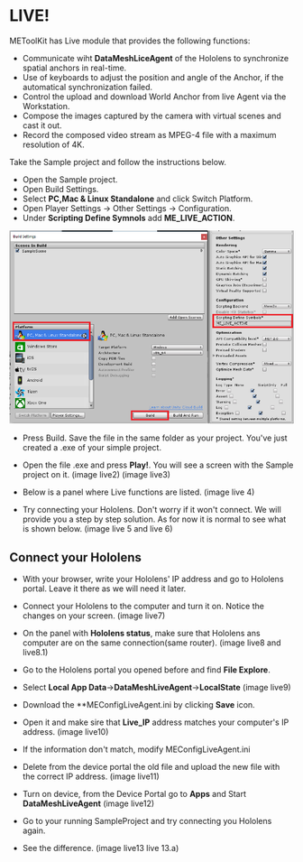 # LIVE!

METoolKit has Live module that provides the following functions:
- Communicate wiht **DataMeshLiceAgent** of the Hololens to
  synchronize spatial anchors in real-time.
- Use of keyboards to adjust the position and angle of the Anchor,
  if the automatical synchronization failed.
- Control the upload and download World Anchor from live Agent via
  the Workstation. 
- Compose the images captured by the camera with virtual scenes and
  cast it out.
- Record the composed video stream as MPEG-4 file with a maximum
  resolution of 4K.

Take the Sample project and follow the instructions below. 
- Open the Sample project. 
- Open  Build Settings.
- Select **PC,Mac & Linux Standalone** and click Switch Platform. 
- Open Player Settings -> Other Settings -> Configuration.
- Under **Scripting Define Symnols** add **ME_LIVE_ACTION**.
<p align="left">
<img src="https://github.com/angelicaCruz/Tutorial/blob/master/live1.png">
</p>

- Press Build. Save the file in the same folder as your project. 
  You've just created a .exe of your simple project. 
- Open the file .exe and press **Play!**.
  You will see a screen with the Sample project on it. 
(image live2)
(image live3)

- Below is a panel where Live functions are listed. 
(image live 4)

- Try connecting your Hololens. Don't worry if it won't connect.
  We will provide you a step by step solution. 
  As for now it is normal to see what is shown below. 
  (image live 5 and live 6)
  
## Connect your Hololens
- With your browser, write your Hololens' IP address and go to
  Hololens portal. Leave it there as we will need it later. 
- Connect your Hololens to the computer and turn it on. 
  Notice the changes on your screen. 
  (image live7)
- On the panel with **Hololens status**, make sure that Hololens ans 
  computer are on the same connection(same router).
  (image live8 and live8.1)
  
- Go to the Hololens portal you opened before and find
  **File Explore**.
- Select **Local App Data**->**DataMeshLiveAgent**->**LocalState**
  (image live9)
- Download the **MEConfigLiveAgent.ini by clicking **Save** icon. 
- Open it and make sire that **Live_IP** address matches 
  your computer's IP address.
  (image live10)
- If the information don't match, modify MEConfigLiveAgent.ini
- Delete from the device portal the old file and upload the new 
  file with the correct IP address.
  (image live11)
- Turn on device, from the Device Portal go to **Apps** and 
  Start **DataMeshLiveAgent**
  (image live12)
- Go to your running SampleProject and try connecting you Hololens again.
- See the difference. 
(image live13 live 13.a)

